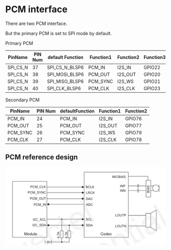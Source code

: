 # PCM interface

There are two PCM interface. 

But the primary PCM is set to SPI mode by default.

Primary PCM

| PinName | PIN Num | default Function | Function1 | Function2 | Function3 | Function4 |
| ------  | ------  | -------          | ------    | ------    |    ------  | ------   |
| SPI_CS_N|    37   | SPI_CS_N_BLSP6   | PCM_IN    |  I2S_IN   | GPIO22    | UART_RTS_BLSP6 |
| SPI_CS_N|    38   | SPI_MOSI_BLSP6   | PCM_OUT   |  I2S_OUT  | GPIO20    | UART_TXD_BLSP6 |
| SPI_CS_N|    39   | SPI_MISO_BLSP6   | PCM_SYNC  |  I2S_WS   | GPIO21    | UART_RXD_BLSP6 |
| SPI_CS_N|    40   | SPI_CLK_BLSP6    | PCM_CLK   |  I2S_CLK  | GPIO23    | UART_CTS_BLSP6 |

Secondary PCM

| PinName | PIN Num | defaultFunction | Function1 | Function2 | 
| ------  | ------  | -------         | ------    | ------    |
| PCM_IN  |    24   |       PCM_IN    |  I2S_IN   | GPIO76    |
| PCM_OUT |    25   |       PCM_OUT   |  I2S_OUT  | GPIO77    | 
| PCM_SYNC|    26   |       PCM_SYNC  |  I2S_WS   | GPIO79    | 
| PCM_CLK |    27   |       PCM_CLK   |  I2S_CLK  | GPIO78    | 


## PCM reference design

![](pcm_reference_design.png)

## 



